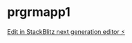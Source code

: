 # prgrmapp1

[Edit in StackBlitz next generation editor ⚡️](https://stackblitz.com/~/github.com/bitvercel/prgrmapp1)